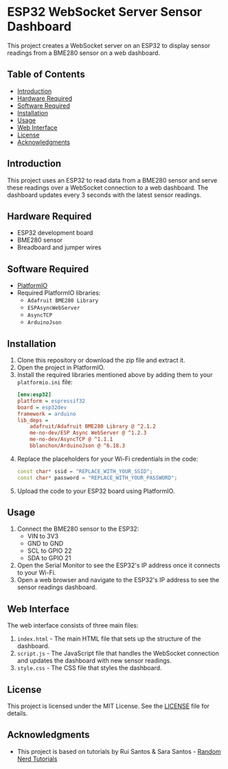 # ESP32 WebSocket Server Sensor Dashboard

This project creates a WebSocket server on an ESP32 to display sensor readings from a BME280 sensor on a web dashboard.

## Table of Contents
- [Introduction](#introduction)
- [Hardware Required](#hardware-required)
- [Software Required](#software-required)
- [Installation](#installation)
- [Usage](#usage)
- [Web Interface](#web-interface)
- [License](#license)
- [Acknowledgments](#acknowledgments)
## Introduction
This project uses an ESP32 to read data from a BME280 sensor and serve these readings over a WebSocket connection to a web dashboard. The dashboard updates every 3 seconds with the latest sensor readings.

## Hardware Required
- ESP32 development board
- BME280 sensor
- Breadboard and jumper wires

## Software Required
- [PlatformIO](https://platformio.org/)
- Required PlatformIO libraries:
  - `Adafruit BME280 Library`
  - `ESPAsyncWebServer`
  - `AsyncTCP`
  - `ArduinoJson`

## Installation
1. Clone this repository or download the zip file and extract it.
2. Open the project in PlatformIO.
3. Install the required libraries mentioned above by adding them to your `platformio.ini` file:
    ```ini
    [env:esp32]
    platform = espressif32
    board = esp32dev
    framework = arduino
    lib_deps =
        adafruit/Adafruit BME280 Library @ ^2.1.2
        me-no-dev/ESP Async WebServer @ ^1.2.3
        me-no-dev/AsyncTCP @ ^1.1.1
        bblanchon/ArduinoJson @ ^6.18.3
    ```
4. Replace the placeholders for your Wi-Fi credentials in the code:
    ```cpp
    const char* ssid = "REPLACE_WITH_YOUR_SSID";
    const char* password = "REPLACE_WITH_YOUR_PASSWORD";
    ```
5. Upload the code to your ESP32 board using PlatformIO.

## Usage
1. Connect the BME280 sensor to the ESP32:
    - VIN to 3V3
    - GND to GND
    - SCL to GPIO 22
    - SDA to GPIO 21
2. Open the Serial Monitor to see the ESP32's IP address once it connects to your Wi-Fi.
3. Open a web browser and navigate to the ESP32's IP address to see the sensor readings dashboard.

## Web Interface
The web interface consists of three main files:
1. `index.html` - The main HTML file that sets up the structure of the dashboard.
2. `script.js` - The JavaScript file that handles the WebSocket connection and updates the dashboard with new sensor readings.
3. `style.css` - The CSS file that styles the dashboard.

## License

This project is licensed under the MIT License. See the [LICENSE](LICENSE) file for details.

## Acknowledgments

- This project is based on tutorials by Rui Santos & Sara Santos - [Random Nerd Tutorials](https://RandomNerdTutorials.com/)
